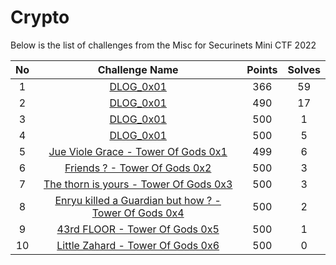 # Crypto
Below is the list of challenges from the Misc for Securinets Mini CTF 2022

|No| Challenge Name | Points |  Solves|
|:---:|:--------------:|:------:|:------:|
|1| [DLOG_0x01](./DLOG_0x01 )| 366 | 59 |
|2| [DLOG_0x01](./DLOG_0x02)| 490 | 17 |
|3| [DLOG_0x01](./DLOG_0x03)| 500 | 1 |
|4| [DLOG_0x01](./DLOG_0x04)| 500 | 5 |
|5| [Jue Viole Grace - Tower Of Gods 0x1](./TOWER_OF_GODS)| 499 | 6 |
|6| [Friends ? - Tower Of Gods 0x2](./TOWER_OF_GODS)| 500 | 3 |
|7| [The thorn is yours - Tower Of Gods 0x3](./TOWER_OF_GODS)| 500 | 3 |
|8| [Enryu killed a Guardian but how ? - Tower Of Gods 0x4](./TOWER_OF_GODS)| 500 | 2 |
|9| [43rd FLOOR - Tower Of Gods 0x5](./TOWER_OF_GODS)| 500 | 1 |
|10| [Little Zahard - Tower Of Gods 0x6](./TOWER_OF_GODS)| 500 | 0 |
